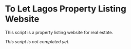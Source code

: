 <html>
<body>
<h1><strong>To Let Lagos Property Listing Website</strong></h1>
<p>This script is a property listing website for real estate.</p>
<p><i>This script is not completed yet.</i></p>
</body>
</html>